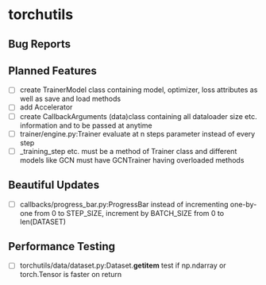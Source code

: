 # torchutils

## Bug Reports

## Planned Features
- [ ] create TrainerModel class containing model, optimizer, loss attributes as well as save and load methods
- [ ] add Accelerator
- [ ] create CallbackArguments (data)class containing all dataloader size etc. information and to be passed at anytime
- [ ] trainer/engine.py:Trainer evaluate at n steps parameter instead of every step
- [ ] _training_step etc. must be a method of Trainer class and different models like GCN must have GCNTrainer having overloaded methods

## Beautiful Updates
- [ ] callbacks/progress_bar.py:ProgressBar instead of incrementing one-by-one from 0 to STEP_SIZE, increment by BATCH_SIZE from 0 to len(DATASET)

## Performance Testing
- [ ] torchutils/data/dataset.py:Dataset.__getitem__ test if np.ndarray or torch.Tensor is faster on return
